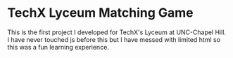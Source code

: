 # TechX Lyceum Matching Game

This is the first project I developed for TechX's Lyceum at UNC-Chapel Hill. I have never touched js before this but I have messed with limited html so this was a fun learning experience.